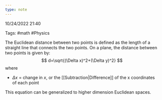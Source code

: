 ```yaml
---
type: note
---
```

10/24/2022 21:40

Tags: #math #Physics 

The Euclidean distance between two points is defined as the length of a straight line that connects the two points. On a plane, the distance between two points is given by:
$$
d=\sqrt{(\Delta x)^2+(\Delta y)^2}
$$
where
- $\Delta x$ = change in $x$, or the [[Subtraction|Difference]] of the x coordinates of each point

This equation can be generalized to higher dimension Euclidean spaces.